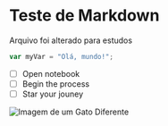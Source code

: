 # Teste de Markdown

Arquivo foi alterado para estudos

``` javascript
var myVar = "Olá, mundo!";
```

- [ ] Open notebook
- [ ] Begin the process
- [ ] Star your jouney

![Imagem de um Gato Diferente](https://octodex.github.com/images/yaktocat.png)
